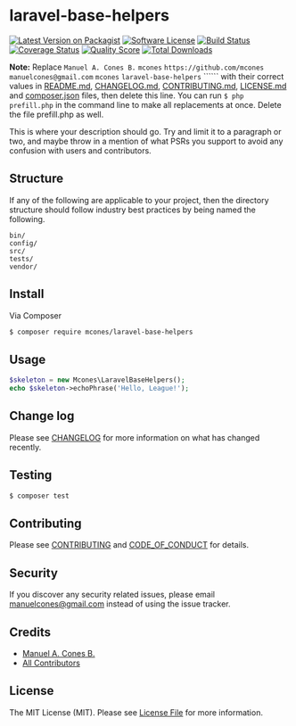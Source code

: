 # laravel-base-helpers

[![Latest Version on Packagist][ico-version]][link-packagist]
[![Software License][ico-license]](LICENSE.md)
[![Build Status][ico-travis]][link-travis]
[![Coverage Status][ico-scrutinizer]][link-scrutinizer]
[![Quality Score][ico-code-quality]][link-code-quality]
[![Total Downloads][ico-downloads]][link-downloads]

**Note:** Replace ```Manuel A. Cones B.``` ```mcones``` ```https://github.com/mcones``` ```manuelcones@gmail.com``` ```mcones``` ```laravel-base-helpers``` `````` with their correct values in [README.md](README.md), [CHANGELOG.md](CHANGELOG.md), [CONTRIBUTING.md](CONTRIBUTING.md), [LICENSE.md](LICENSE.md) and [composer.json](composer.json) files, then delete this line. You can run `$ php prefill.php` in the command line to make all replacements at once. Delete the file prefill.php as well.

This is where your description should go. Try and limit it to a paragraph or two, and maybe throw in a mention of what
PSRs you support to avoid any confusion with users and contributors.

## Structure

If any of the following are applicable to your project, then the directory structure should follow industry best practices by being named the following.

```
bin/        
config/
src/
tests/
vendor/
```


## Install

Via Composer

``` bash
$ composer require mcones/laravel-base-helpers
```

## Usage

``` php
$skeleton = new Mcones\LaravelBaseHelpers();
echo $skeleton->echoPhrase('Hello, League!');
```

## Change log

Please see [CHANGELOG](CHANGELOG.md) for more information on what has changed recently.

## Testing

``` bash
$ composer test
```

## Contributing

Please see [CONTRIBUTING](CONTRIBUTING.md) and [CODE_OF_CONDUCT](CODE_OF_CONDUCT.md) for details.

## Security

If you discover any security related issues, please email manuelcones@gmail.com instead of using the issue tracker.

## Credits

- [Manuel A. Cones B.][link-author]
- [All Contributors][link-contributors]

## License

The MIT License (MIT). Please see [License File](LICENSE.md) for more information.

[ico-version]: https://img.shields.io/packagist/v/mcones/laravel-base-helpers.svg?style=flat-square
[ico-license]: https://img.shields.io/badge/license-MIT-brightgreen.svg?style=flat-square
[ico-travis]: https://img.shields.io/travis/mcones/laravel-base-helpers/master.svg?style=flat-square
[ico-scrutinizer]: https://img.shields.io/scrutinizer/coverage/g/mcones/laravel-base-helpers.svg?style=flat-square
[ico-code-quality]: https://img.shields.io/scrutinizer/g/mcones/laravel-base-helpers.svg?style=flat-square
[ico-downloads]: https://img.shields.io/packagist/dt/mcones/laravel-base-helpers.svg?style=flat-square

[link-packagist]: https://packagist.org/packages/mcones/laravel-base-helpers
[link-travis]: https://travis-ci.org/mcones/laravel-base-helpers
[link-scrutinizer]: https://scrutinizer-ci.com/g/mcones/laravel-base-helpers/code-structure
[link-code-quality]: https://scrutinizer-ci.com/g/mcones/laravel-base-helpers
[link-downloads]: https://packagist.org/packages/mcones/laravel-base-helpers
[link-author]: https://github.com/mcones
[link-contributors]: ../../contributors
